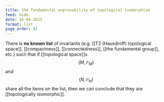 ```yaml
---
title: the fundamental unprovability of topological isomorphism
feed: hide
date: 16-04-2023
format: list
page_order: 42
---
```



There is **no known list** of invariants (e.g. [[T2 (Hausdroff) topological space]], [[compactness]], [[connectedness]], [[the fundamental group]], etc.) such that if [[topological space]]s $$(M, \mathcal O_M)$$ and $$(N, \mathcal O_N)$$ share all the items on the list, then we can conclude that they are [[topologically isomorphic]].